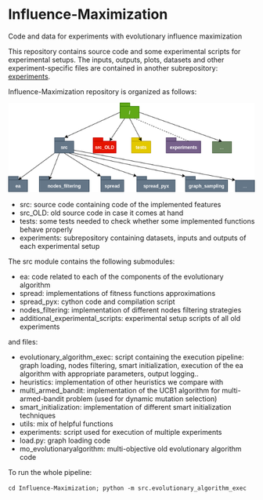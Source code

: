 # Influence-Maximization
Code and data for experiments with evolutionary influence maximization

This repository contains source code and some experimental scripts for experimental setups. 
The inputs, outputs, plots, datasets and other experiment-specific files are contained in another subrepository: 
[experiments](https://github.com/katerynak/Influence-Maximization-experiments).

Influence-Maximization repository is organized as follows: 

![repo_organization](figures/repo_organization.png)

* src: source code containing code of the implemented features
* src_OLD: old source code in case it comes at hand
* tests: some tests needed to check whether some implemented functions behave properly
* experiments: subrepository containing datasets, inputs and outputs of each experimental setup

The src module contains the following submodules:

* ea: code related to each of the components of the evolutionary algorithm
* spread: implementations of fitness functions approximations
* spread_pyx: cython code and compilation script
* nodes_filtering: implementation of different nodes filtering strategies
* additional_experimental_scripts: experimental setup scripts of all old experiments

and files:
* evolutionary_algorithm_exec: script containing the execution pipeline: graph loading, 
nodes filtering, smart initialization, execution of the ea algorithm with appropriate parameters,
 output logging..
 * heuristics: implementation of other heuristics we compare with
 * multi_armed_bandit: implementation of the UCB1 algorithm for multi-armed-bandit problem (used for 
 dynamic mutation selection)
 * smart_initialization: implementation of different smart initialization techniques
 * utils: mix of helpful functions
 * experiments: script used for execution of multiple experiments
 * load.py: graph loading code
 * mo_evolutionaryalgorithm: multi-objective old evolutionary algorithm code
 

To run the whole pipeline:

``
cd Influence-Maximization;
python -m src.evolutionary_algorithm_exec
``

